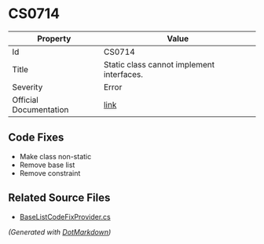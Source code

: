 # CS0714

| Property               | Value                                                             |
| ---------------------- | ----------------------------------------------------------------- |
| Id                     | CS0714                                                            |
| Title                  | Static class cannot implement interfaces\.                        |
| Severity               | Error                                                             |
| Official Documentation | [link](http://docs.microsoft.com/en-us/dotnet/csharp/misc/cs0714) |

## Code Fixes

* Make class non\-static
* Remove base list
* Remove constraint

## Related Source Files

* [BaseListCodeFixProvider.cs](../../src/CodeFixes/CSharp/CodeFixes/BaseListCodeFixProvider.cs)

*\(Generated with [DotMarkdown](http://github.com/JosefPihrt/DotMarkdown)\)*